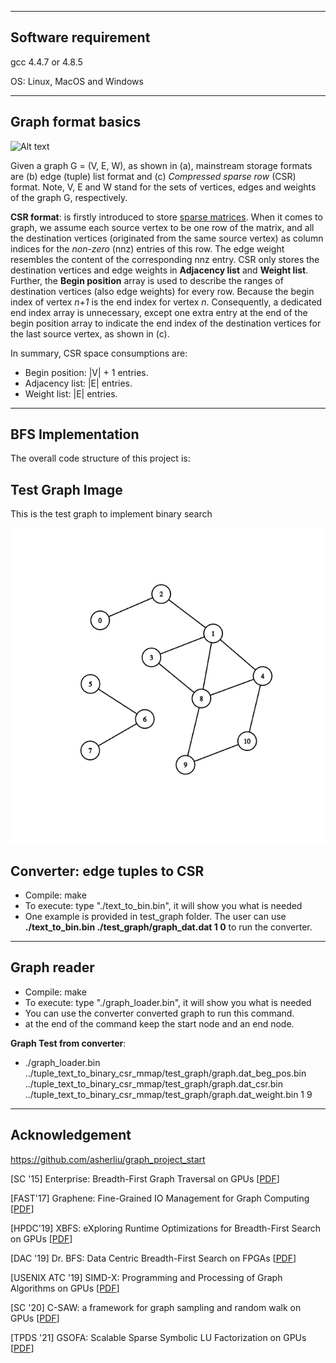 -----
Software requirement
-----
gcc 4.4.7 or 4.8.5

OS: Linux, MacOS and Windows

-----------
Graph format basics
----------------------
![Alt text](/images/intr_graph.png)

Given a graph G = (V, E, W), as shown in (a), mainstream storage formats are (b) edge (tuple) list format and (c) *Compressed sparse row* (CSR) format. Note, V, E and W stand for the sets of vertices, edges and weights of the graph G, respectively.

**CSR format**: is firstly introduced to store [sparse matrices](http://netlib.org/utk/papers/templates/node91.html). When it comes to graph, we assume each source vertex to be one row of the matrix, and all the destination vertices (originated from the same source vertex) as column indices for the *non-zero* (nnz) entries of this row. The edge weight resembles the content of the corresponding nnz entry. CSR only stores the destination vertices and edge weights in **Adjacency list** and **Weight list**. Further, the **Begin position** array is used to describe the ranges of destination vertices (also edge weights) for every row. Because the begin index of vertex *n+1* is the end index for vertex *n*. Consequently, a dedicated end index array is unnecessary, except one extra entry at the end of the begin position array to indicate the end index of the destination vertices for the last source vertex, as shown in (c).  

In summary, CSR space consumptions are: 
- Begin position: |V| + 1 entries.
- Adjacency list: |E| entries. 
- Weight list: |E| entries.

-----
BFS Implementation
---------
The overall code structure of this project is:

Test Graph Image
------------------
This is the test graph to implement binary search

![Alt text](/images/graph.png)

Converter: edge tuples to CSR
----
- Compile: make
- To execute: type "./text_to_bin.bin", it will show you what is needed
- One example is provided in test_graph folder. The user can use **./text_to_bin.bin ./test_graph/graph_dat.dat 1 0** to run the converter.

-----
Graph reader
----
- Compile: make
- To execute: type "./graph_loader.bin", it will show you what is needed
- You can use the converter converted graph to run this command.
- at the end of the command keep the start node and an end node.

**Graph Test from converter**:
- ./graph_loader.bin ../tuple_text_to_binary_csr_mmap/test_graph/graph.dat_beg_pos.bin ../tuple_text_to_binary_csr_mmap/test_graph/graph.dat_csr.bin ../tuple_text_to_binary_csr_mmap/test_graph/graph.dat_weight.bin 1 9


----
Acknowledgement
----

https://github.com/asherliu/graph_project_start

[SC  '15] Enterprise: Breadth-First Graph Traversal on GPUs [[PDF](http://personal.stevens.edu/~hliu77/docs/sc15.pdf)]

[FAST'17] Graphene: Fine-Grained IO Management for Graph Computing [[PDF](http://personal.stevens.edu/~hliu77/docs/fast17.pdf)]

[HPDC'19] XBFS: eXploring Runtime Optimizations for Breadth-First Search on GPUs [[PDF](http://personal.stevens.edu/~hliu77/docs/hpdc19.pdf)]

[DAC '19] Dr. BFS: Data Centric Breadth-First Search on FPGAs [[PDF](http://personal.stevens.edu/~hliu77/docs/dac19.pdf)]

[USENIX ATC '19] SIMD-X: Programming and Processing of Graph Algorithms on GPUs [[PDF](http://personal.stevens.edu/~hliu77/docs/usenix-atc19.pdf)]

[SC '20] C-SAW: a framework for graph sampling and random walk on GPUs [[PDF](https://personal.stevens.edu/~hliu77/docs/SC20.pdf)]

[TPDS '21] GSOFA: Scalable Sparse Symbolic LU Factorization on GPUs [[PDF](https://personal.stevens.edu/~hliu77/docs/tpds21b.pdf)]
